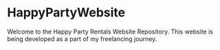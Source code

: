 # HappyPartyWebsite
Welcome to the Happy Party Rentals Website Repository.  This website is being developed as a part of my freelancing journey. 
